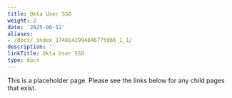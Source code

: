 ```yaml
---
title: Okta User SSO
weight: 2
date: '2025-06-12'
aliases:
- /docs/_index_1748142994846775966_1_1/
description: ''
linkTitle: Okta User SSO
type: docs
---
```


This is a placeholder page. Please see the links below for any child pages that exist.
